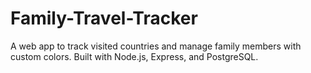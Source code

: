 # Family-Travel-Tracker
A web app to track visited countries and manage family members with custom colors. Built with Node.js, Express, and PostgreSQL.
